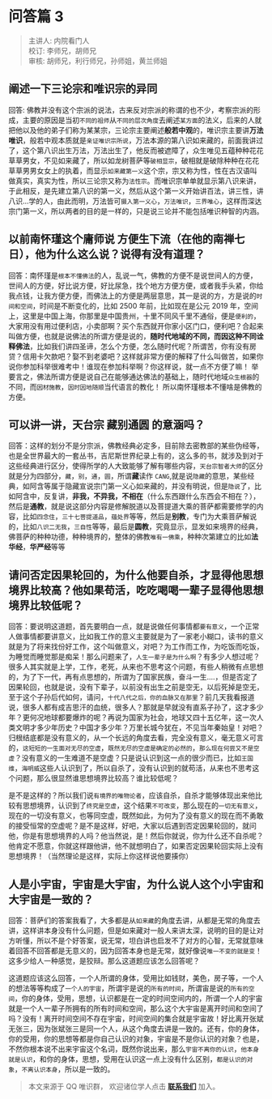 # 问答篇 3

> 主讲人: 内院看门人 <br />
> 校订: 李师兄，胡师兄 <br />
> 审核: 胡师兄，利行师兄，孙师姐，黄兰师姐 <br />

## 阐述一下**三论宗**和**唯识宗**的异同

回答: 佛教并没有这个宗派的说法，古来反对宗派的称谓的也不少，考察宗派的形成，主要的原因是当初`不同的祖师`从`不同的层次角度`去阐述`某方面`的法义，后来的人就把他以及他的弟子们称为某某宗，三论宗主要阐述**般若中观**的，唯识宗主要讲**万法唯识**，般若中观本质就是`亲证唯识宗所说`，万法本源的第八识如来藏的，前面我讲过了，这个第八识出生万法，万法出生了，他反而被遮障了，众生唯见五蕴种种花花草草男女，不见如来藏了，所以如龙树菩萨等`破相显宗`，破相就是破除种种在花花草草男男女女上的执着，而显示`如来藏第一义`这个宗，宗又称为性，性在古汉语叫做真实，真实为性，所以三论宗又称为`法性宗`。而唯识宗单单就显示第八识来讲，于此相反，是先建立第八识的第一义，然后从这个第一义开始讲百法，讲三性，讲八识...学的人，由此而明，万法皆可`摄入第一义心`，`万法唯识`，`三界唯心`，这样而深达宗门第一义，所以两者的目的是一样的，只是说三论并不能包括唯识种智的内涵。

## 以前南怀瑾这个庸师说 **方便生下流**（在他的南禅七日），他为什么这么说？说得有没有道理？

回答：南怀瑾是`根本不懂佛法`的人，乱说一气，佛教的方便不是说世间人的方便，世间人的方便，好比说方便，好比尿急，找个地方方便方便，或者我手头紧，你给我点钱，让我方便方便，而佛法上的方便是两层意思，其一是说的方，方是说的`时间和空间`，时间是不断变化的，比如 2500 年前，比如现在是公元 2019 年，空间上，这里是中国上海，你那里是中国贵州，十里不同风千里不通俗，便是`便利的`，大家用没有用过便利店，小卖部啊？买个东西就开你家小区门口，便利吧？合起来叫做方便，也就是说佛法的所谓方便是说的，**随时代地域的不同，而因这种不同诠释佛法**，比如我们讲四圣谛，怎么个方便，怎么随时代呢？所谓苦，你有没有房贷？信用卡欠款吧？娶不到老婆吧？这样就非常方便的解释了什么叫做苦，如果你说你参加科举很难考中！谁现在参加科举啊？你这样说，就一点不方便了嘛！
举要言之，佛法所谓方便是说自己在能够通达佛法的基础上，随时代地域`众生根器`的不同，而`因材施教`，`因时因地随顺`当代语言的教化！
所以南怀瑾根本不懂啥是佛教的方便。

## 可以讲一讲，天台宗 **藏别通圆** 的意涵吗？

回答：这样的划分不是分宗派，佛教经典必定多，目前除去密教部的某些伪经等，也是全世界最大的一套丛书，吉尼斯世界纪录上有的，这么多的书，就涉及到对于这些经典进行区分，使得所学的人大致能够了解有哪些内容，`天台宗智者大师`的区分就是分为四部分，`藏`，`别`，`通`，`圆`，所谓**藏**读作 `CANG`,就是说`隐藏`的意思，某些经典，如阿含等属于隐藏宣说宗门第一义心如来藏的，并没有明说，但是`隐说`了，比如阿含中，反复讲，**非我，不异我，不相在**（什么东西跟什么东西会不相在？），然后是**通教**，就是说这部分内容是修解脱道以及菩提道大乘的菩萨都需要修学的内容，比如`四念住`，`三十七菩提道品`，`蕴处界`等等，然后是**别教**，专门为大乘菩萨解说的，比如`八识二无我`，`三自性`等等，最后是**圆教**，究竟显示，显发如来境界的经典，佛菩萨的种种功德，种种境界的，整体的佛教`唯有一佛乘`，种种次第建立的比如**法华经**，**华严经**等等

## 请问**否定因果轮回**的，为什么他要**自杀**，才显得他思想境界比较高？他如果**苟活**，吃吃喝喝一辈子显得他思想境界比较低呢？

回答：要说明这道题，首先要明白一点，就是说做任何事情都`要有意义`，一个正常人做事情都要讲意义，比如我工作的意义主要就是为了一家老小糊口，读书的意义就是为了将来找份好工作，这个叫做意义，对吧？为工作而工作，为吃饭而吃饭，为睡觉而睡觉那是痴呆！那么问题来了，`人生一辈子是为什么啊`？有多少人想过呢？很多人其实就是上学，工作，老死，从来也不思考这个问题，有些人稍微有点思想的，为了下一代，再有点思想的，所谓为了国家民族，奋斗一生....，但是否定了因果轮回，也就是说，没有下辈子，以前没有出生之前是空无，以后死掉是空无，至于这个子孙后代如何，请问，`十代八代之后，你的血脉又在那里`？前几天我看报道说，很多人都有成吉思汗的血统，很多人？那就是早就没有直系子孙了，这才多少年？更何况地球都要爆炸的呢？再说为国家为社会，地球又四十五亿年，这一次人类文明才多少年历史？中国才多少年？万里长城今犹在，不见当年秦始皇！对吧？归根结底都是没有意义的，从一个长远的角度去看，完全没有意义，毫无意义可言的，`这短短的一生面对无尽的空虚`，`既然无尽的空虚是确定的必然的`，`那么现在何尝又不是空虚`？没有意义的一生难道不是空虚？只是说认识到这一点的很少而已，比如`王国维`，`海明威`这些人认识到了，所以自杀了，没有认识到的就苟活，从来也不思考这个问题，那么很显然谁思想境界比较高？谁比较低呢？

是不是这样的？所以我们说`有境界的唯物论者`，应该自杀，自杀才能够体现出来他比较有思想境界，认识到了`终究是空虚`，这个结果`不可改变`，那么现在的`一切无有意义`，现在的一切没有意义，也等同空虚，既然如此，为何为了没有意义的现在而不勇敢的接受恒常的空虚呢？是不是这样，好吧，大家以后遇到否定因果轮回的，就问他，你是有思想境界的人吗？他当然说，是！然后你就说，你为什么还不自杀呢？他肯定不愿意，你就这样跟他讲，他不就想明白了，如果否定因果轮回实际上没有思想境界！（当然理论是这样，实际上你这样说他要揍你）

## **人是小宇宙，宇宙是大宇宙**，为什么说人这个小宇宙和大宇宙是一致的？

回答：菩萨们的答案我看了，大多都是从`如来藏`的角度去讲，从都是无常的角度去讲，这样讲本身没有什么问题，但是如来藏对一般人来讲太深，说明的目的是让对方听懂，所以不是个好答案，说无常，坦白讲也启发不了对方的心智，无常就意味着回答不回答都是无意义的，因为回答本身也是无常，就好像说`唯一不变的就是变`！这多少给人一种感觉，是狡辩。那么这道题应该怎么回答呢？

这道题应该这么回答，一个人所谓的身体，受用比如钱财，美色，房子等，一个人的想法等等构成了`一个人的宇宙`，所谓宇是说的`所有的时间`，所谓宙是说的`所有的空间`，你的身体，受用，思想，认识都是在一定的时间空间内的，所谓一个人的宇宙就是一个人一辈子所拥有的所有时间和空间，那么这个大宇宙是离开时间和空间了吗？没有！离开时间空间不存在宇宙，时间空间的集合就是宇宙故！好比离开张斌无张三，因为张斌张三是同一个人，从这个角度去讲是一致的。还有，你的身体，你的受用，你的思想等都是你自己认识的对象，宇宙是不是你认识的对象？也是，不然你根本说不出来宇宙这个名词，既然你说出来，那么`宇宙不离你的认识`，`他本身就是认识`，和你的身体，思想，受用在认识这一点上没有什么区别，`都是认识的对象`，`不离认识本身`，所以是一致的。

> 本文来源于 QQ 唯识群， 欢迎诸位学人点击 **[联系我们](https://mp.weixin.qq.com/s/lZCfWjmLjgNR165Tx4_bCQ)** 加入。

